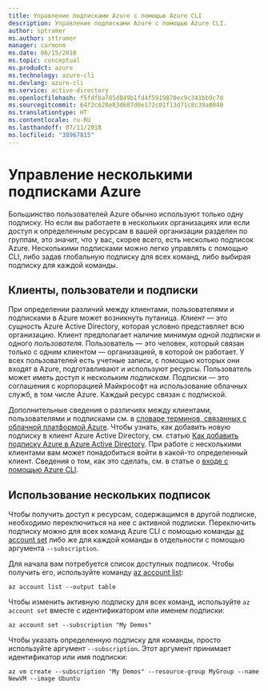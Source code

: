 ```yaml
---
title: Управление подписками Azure с помощью Azure CLI
description: Управление подписками Azure с помощью Azure CLI.
author: sptramer
ms.author: sttramer
manager: carmonm
ms.date: 06/15/2018
ms.topic: conceptual
ms.produdct: azure
ms.technology: azure-cli
ms.devlang: azure-cli
ms.service: active-directory
ms.openlocfilehash: f5fdfba785d849b1fd4f5919870ec9c341bb9c7d
ms.sourcegitcommit: 64f2c628e83d687d0e172c01f13d71c8c39a8040
ms.translationtype: HT
ms.contentlocale: ru-RU
ms.lasthandoff: 07/11/2018
ms.locfileid: "38967815"
---
```

# <a name="manage-multiple-azure-subscriptions"></a>Управление несколькими подписками Azure

Большинство пользователей Azure обычно используют только одну подписку. Но если вы работаете в нескольких организациях или если доступ к определенным ресурсам в вашей организации разделен по группам, это значит, что у вас, скорее всего, есть несколько подписок Azure. Несколькими подписками можно легко управлять с помощью CLI, либо задав глобальную подписку для всех команд, либо выбирая подписку для каждой команды.

## <a name="tenants-users-and-subscriptions"></a>Клиенты, пользователи и подписки

При определении различий между клиентами, пользователями и подписками в Azure может возникнуть путаница. _Клиент_ — это сущность Azure Active Directory, которая условно представляет всю организацию. Клиент предполагает наличие минимум одной _подписки_ и одного _пользователя_. Пользователь — это человек, который связан только с одним клиентом — организацией, в которой он работает. У всех пользователей есть учетные записи, с помощью которых они входят в Azure, подготавливают и используют ресурсы.
Пользователь может иметь доступ к нескольким _подпискам_. Подписки — это соглашения с корпорацией Майкрософт на использование облачных служб, в том числе Azure. Каждый ресурс связан с подпиской.

Дополнительные сведения о различиях между клиентами, пользователями и подписками см. в [словаре терминов, связанных с облачной платформой Azure](/azure/azure-glossary-cloud-terminology).  Чтобы узнать, как добавить новую подписку в клиент Azure Active Directory, см. статью [Как добавить подписку Azure в Azure Active Directory](/azure/active-directory/active-directory-how-subscriptions-associated-directory).
При работе с несколькими клиентами вам может понадобиться войти в какой-то определенный клиент. Сведения о том, как это сделать, см. в статье о [входе с помощью Azure CLI](/cli/azure/authenticate-azure-cli).

## <a name="work-with-multiple-subscriptions"></a>Использование нескольких подписок

Чтобы получить доступ к ресурсам, содержащимся в другой подписке, необходимо переключиться на нее с активной подписки. Переключить подписку можно для всех команд Azure CLI с помощью команды [az account set](/cli/azure/account#az-account-set) либо же для каждой команды в отдельности с помощью аргумента `--subscription`.

Для начала вам потребуется список доступных подписок. Чтобы получить его, используйте команду [az account list](/cli/azure/account#az-account-list):

```azurecli-interactive
az account list --output table
```

Чтобы изменить активную подписку для всех команд, используйте `az account set` вместе с идентификатором или именем подписки:

```azurecli-interactive
az account set --subscription "My Demos"
```

Чтобы указать определенную подписку для команды, просто используйте аргумент `--subscription`. Этот аргумент принимает идентификатор или имя подписки:

```azurecli-interactive
az vm create --subscription "My Demos" --resource-group MyGroup --name NewVM --image Ubuntu
```
